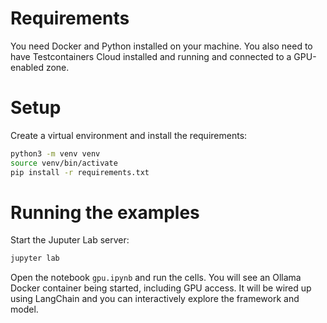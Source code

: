 # Requirements

You need Docker and Python installed on your machine.
You also need to have Testcontainers Cloud installed and running and connected to a GPU-enabled zone.

# Setup

Create a virtual environment and install the requirements:

```bash
python3 -m venv venv
source venv/bin/activate
pip install -r requirements.txt
```
# Running the examples

Start the Juputer Lab server:

```bash
jupyter lab
```

Open the notebook `gpu.ipynb` and run the cells.
You will see an Ollama Docker container being started, including GPU access.
It will be wired up using LangChain and you can interactively explore the framework and model.
